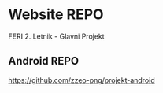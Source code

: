 # Website REPO
FERI 2. Letnik - Glavni Projekt

## Android REPO
https://github.com/zzeo-png/projekt-android
